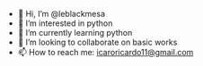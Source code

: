 - 👋 Hi, I’m @leblackmesa
- 👀 I’m interested in python
- 🌱 I’m currently learning python
- 💞️ I’m looking to collaborate on basic works
- 📫 How to reach me: icaroricardo11@gmail.com

<!---
leblackmesa/leblackmesa is a ✨ special ✨ repository because its `README.md` (this file) appears on your GitHub profile.
You can click the Preview link to take a look at your changes.
--->
